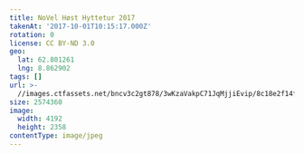 ```yaml
---
title: NoVel Høst Hyttetur 2017
takenAt: '2017-10-01T10:15:17.000Z'
rotation: 0
license: CC BY-ND 3.0
geo:
  lat: 62.801261
  lng: 8.862902
tags: []
url: >-
  //images.ctfassets.net/bncv3c2gt878/3wKzaVakpC71JqMjjiEvip/8c18e2f14fecf6dd93bbf2d1125eab68/novel-hst-hyttetur-2017_36727357344_o
size: 2574360
image:
  width: 4192
  height: 2358
contentType: image/jpeg
---
```


